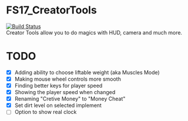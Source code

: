 # FS17_CreatorTools
[![Build Status](https://travis-ci.org/TyKonKet/FS17_CreatorTools.svg?branch=master)](https://travis-ci.org/TyKonKet/FS17_CreatorTools)  
Creator Tools allow you to do magics with HUD, camera and much more.
  
# TODO
- [x] Adding ability to choose liftable weight (aka Muscles Mode)
- [x] Making mouse wheel controls more smooth
- [x] Finding better keys for player speed
- [x] Showing the player speed when changed  
- [x] Renaming "Cretive Money" to "Money Cheat"
- [x] Set dirt level on selected implement
- [ ] Option to show real clock
